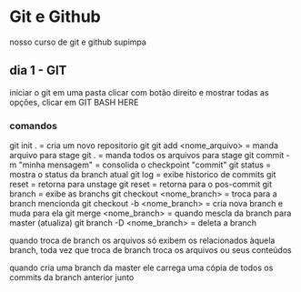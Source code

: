 # Git e Github

nosso curso de git e github supimpa

## dia 1 - GIT

iniciar o git em uma pasta
clicar com botão direito e mostrar todas as opções, clicar em GIT BASH HERE

### comandos

git init .                      =  cria um novo repositorio git
git add <nome_arquivo>          =  manda arquivo para stage
git .                           =  manda todos os arquivos para stage
git commit -m "minha mensagem"  =  consolida o checkpoint "commit"
git status                      =  mostra o status da branch atual
git log                         =  exibe historico de commits
git reset                       =  retorna para unstage
git reset <idCommit>            =  retorna para o pos-commit
git branch                      =  exibe as branchs
git checkout <nome_branch>      =  troca para a branch mencionda
git checkout -b <nome_branch>   =  cria nova branch e muda para ela
git merge <nome_branch>         =  quando mescla da branch para master (atualiza)
git branch -D <nome_branch>     =  deleta a branch


quando troca de branch os arquivos só exibem os relacionados àquela branch, toda vez que troca de branch troca os arquivos ou seus conteúdos

quando cria uma branch da master ele carrega uma cópia de todos os commits da branch anterior junto